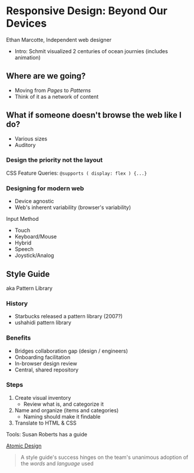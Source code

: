 # Responsive Design: Beyond Our Devices

Ethan Marcotte, Independent web designer

- Intro: Schmit visualized 2 centuries of ocean journies (includes animation)

## Where are we going?

- Moving from *Pages* to *Patterns*
- Think of it as a network of content

## What if someone doesn't browse the web like I do?

- Various sizes
- Auditory

### Design the priority not the layout

CSS Feature Queries: `@supports ( display: flex ) {...}`

### Designing for modern web

- Device agnostic
- Web's inherent variability (browser's variability)

Input Method

- Touch
- Keyboard/Mouse
- Hybrid
- Speech
- Joystick/Analog

## Style Guide

aka Pattern Library

### History

- Starbucks released a pattern library (2007?)
- ushahidi pattern library

### Benefits

- Bridges collaboration gap (design / engineers)
- Onboarding facilitation
- In-browser design review
- Central, shared repository

### Steps

1. Create visual inventory
    - Review what is, and categorize it
1. Name and organize (items and categories)
    - Naming should make it findable
1. Translate to HTML & CSS

Tools: Susan Roberts has a guide

[Atomic Design](http://atomicdesign.bradfrost.com/)

> A style guide's success hinges on the team's unanimous adoption of the *words* and *language* used

